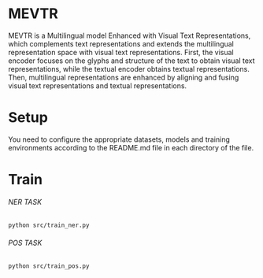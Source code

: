 # MEVTR

MEVTR is a Multilingual model Enhanced with Visual Text Representations, which complements text representations and extends the multilingual representation space with visual text representations. First, the visual encoder focuses on the glyphs and structure of the text to obtain visual text representations, while the textual encoder obtains textual representations. Then, multilingual representations are enhanced by aligning and fusing visual text representations and textual representations.

# Setup

You need to configure the appropriate datasets, models and training environments according to the README.md file in each directory of the file.

# Train

###### NER TASK

```
python src/train_ner.py
```

###### POS TASK

```
python src/train_pos.py
```
